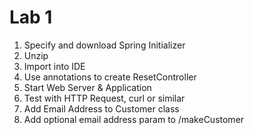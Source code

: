 # Lab 1

1. Specify and download Spring Initializer
2. Unzip
3. Import into IDE
4. Use annotations to create ResetController
5. Start Web Server & Application
6. Test with HTTP Request, curl or similar
7. Add Email Address to Customer class
8. Add optional email address param to /makeCustomer 

